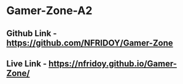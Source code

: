 # Gamer-Zone-A2
## Github Link - https://github.com/NFRIDOY/Gamer-Zone
## Live Link -  https://nfridoy.github.io/Gamer-Zone/
